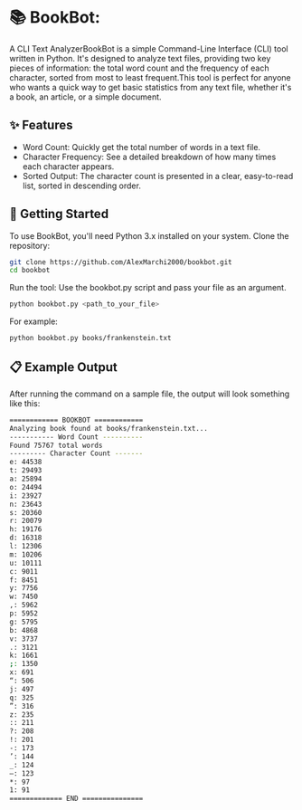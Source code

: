 # 📚 BookBot:
A CLI Text AnalyzerBookBot is a simple Command-Line Interface (CLI) tool written in Python. It's designed to analyze text files, providing two key pieces of information: the total word count and the frequency of each character, sorted from most to least frequent.This tool is perfect for anyone who wants a quick way to get basic statistics from any text file, whether it's a book, an article, or a simple document.

## ✨ Features
- Word Count: Quickly get the total number of words in a text file.
- Character Frequency: See a detailed breakdown of how many times each character appears.
- Sorted Output: The character count is presented in a clear, easy-to-read list, sorted in descending order.

## 🚀 Getting Started
To use BookBot, you'll need Python 3.x installed on your system.
Clone the repository:
```bash
git clone https://github.com/AlexMarchi2000/bookbot.git
cd bookbot
```
Run the tool:
Use the bookbot.py script and pass your file as an argument.
```bash
python bookbot.py <path_to_your_file>
```
For example:
```bash
python bookbot.py books/frankenstein.txt
```

## 📋 Example Output
After running the command on a sample file, the output will look something like this:
```bash
============ BOOKBOT ============
Analyzing book found at books/frankenstein.txt...
----------- Word Count ----------
Found 75767 total words
--------- Character Count -------
e: 44538
t: 29493
a: 25894
o: 24494
i: 23927
n: 23643
s: 20360
r: 20079
h: 19176
d: 16318
l: 12306
m: 10206
u: 10111
c: 9011
f: 8451
y: 7756
w: 7450
,: 5962
p: 5952
g: 5795
b: 4868
v: 3737
.: 3121
k: 1661
;: 1350
x: 691
“: 506
j: 497
q: 325
”: 316
z: 235
:: 211
?: 208
!: 201
-: 173
’: 144
_: 124
—: 123
*: 97
1: 91
============= END ===============
```

